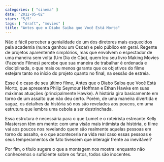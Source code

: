 ```yaml
---
categories: [ "cinema" ]
date: "2012-05-02"
stars: "5/5"
tags: [ "draft", "movies" ]
title: "Antes que o Diabo Saiba que Você Está Morto"
---
```

Não é fácil perceber a genialidade de um dos diretores mais esquecidos
pela academia (nunca ganhou um Oscar) e pelo público em geral. Regente
de projetos aparentemte simplórios, mas que envolvem o espectador de
uma maneira sem volta (Um Dia de Cão), quem leu seu livro Making Movies
(Fazendo Filmes) percebe que sua maneira de trabalhar é ordenada e
disciplinada, o que mais ou menos garante que os objetivos do filme
estejam tanto no início do projeto quanto no final, na sessão de
estreia.

Esse é o caso de seu último filme, Antes que o Diabo Saiba que Você
Está Morto, que apresenta Philip Seymour Hoffman e Ethan Hawke em suas
máximas atuações (principalmente Hawke). A história gira basicamente
em torno de um assalto que não deu certo. Porém, de uma maneira
divertida e sagaz, os detalhes da história só nos são revelados aos
poucos, em uma estrutura que lembra uma cebola a ser destrinchada.

Essa estrutura é necessária para o que Lumet e o roteirista estreante
Kelly Masterson têm em mente: com uma visão mais intimista da história,
o filme vai aos poucos nos revelando quem são realmente aquelas pessoas
em torno do assalto, e o que aconteceria na vida real caso essas pessoas e
seus temperamentos de fato tivessem que interagir frente ao inevitável?

Por fim, o título sugere o que a montagem nos mostra: enquanto não
conhecemos o suficiente sobre os fatos, todos são inocentes.

